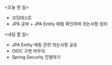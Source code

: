 <오늘 한 일>
- 코딩테스트
- JPA 공부 + JPA Entity 매핑 확인하며 의논사항 정리

<내일 할 일>
- JPA Entity 매핑 관련 의논사항 공유
- OIDC 구현 마무리
- Spring Security 진행하기
